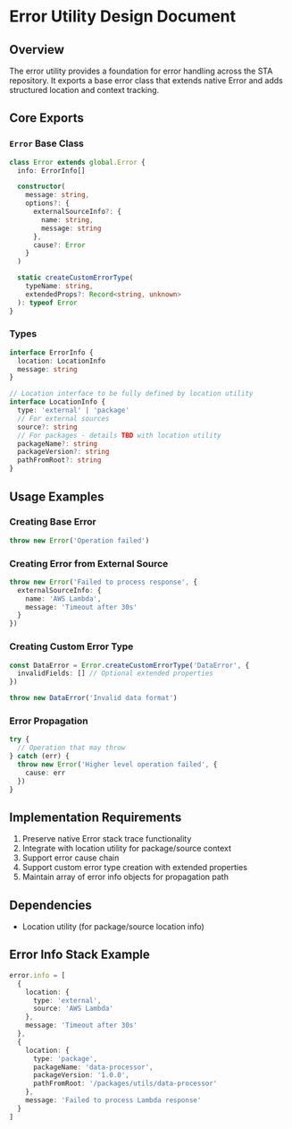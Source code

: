 # Error Utility Design Document

## Overview
The error utility provides a foundation for error handling across the STA repository. It exports a base error class that extends native Error and adds structured location and context tracking.

## Core Exports

### `Error` Base Class
```typescript
class Error extends global.Error {
  info: ErrorInfo[]

  constructor(
    message: string,
    options?: {
      externalSourceInfo?: {
        name: string,
        message: string
      },
      cause?: Error
    }
  )

  static createCustomErrorType(
    typeName: string,
    extendedProps?: Record<string, unknown>
  ): typeof Error
}
```

### Types
```typescript
interface ErrorInfo {
  location: LocationInfo
  message: string
}

// Location interface to be fully defined by location utility
interface LocationInfo {
  type: 'external' | 'package'
  // For external sources
  source?: string
  // For packages - details TBD with location utility
  packageName?: string
  packageVersion?: string
  pathFromRoot?: string
}
```

## Usage Examples

### Creating Base Error
```typescript
throw new Error('Operation failed')
```

### Creating Error from External Source 
```typescript
throw new Error('Failed to process response', {
  externalSourceInfo: {
    name: 'AWS Lambda',
    message: 'Timeout after 30s'
  }
})
```

### Creating Custom Error Type
```typescript
const DataError = Error.createCustomErrorType('DataError', {
  invalidFields: [] // Optional extended properties
})

throw new DataError('Invalid data format')
```

### Error Propagation
```typescript
try {
  // Operation that may throw
} catch (err) {
  throw new Error('Higher level operation failed', {
    cause: err
  })
}
```

## Implementation Requirements

1. Preserve native Error stack trace functionality
2. Integrate with location utility for package/source context
3. Support error cause chain
4. Support custom error type creation with extended properties
5. Maintain array of error info objects for propagation path

## Dependencies
- Location utility (for package/source location info)

## Error Info Stack Example
```typescript
error.info = [
  {
    location: {
      type: 'external',
      source: 'AWS Lambda'
    },
    message: 'Timeout after 30s'
  },
  {
    location: {
      type: 'package',
      packageName: 'data-processor',
      packageVersion: '1.0.0',
      pathFromRoot: '/packages/utils/data-processor'
    },
    message: 'Failed to process Lambda response'
  }
]
```
